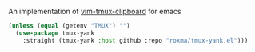 An implementation of [vim-tmux-clipboard](https://github.com/roxma/vim-tmux-clipboard) for emacs

```lisp
(unless (equal (getenv "TMUX") "")
  (use-package tmux-yank
    :straight (tmux-yank :host github :repo "roxma/tmux-yank.el")))
```
